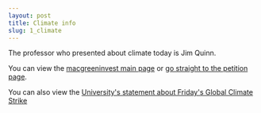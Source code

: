 ```yaml
---
layout: post
title: Climate info
slug: 1_climate
---
```


The professor who presented about climate today is Jim Quinn.

You can view the [macgreeninvest main page](http://macgreeninvest.wordpress.com) or [go straight to the petition page](http://bit.ly/2kIpMNF).

You can also view the [University's statement about Friday's Global Climate Strike](https://dailynews.mcmaster.ca/articles/supporting-global-understanding-and-action-on-climate-change/)



